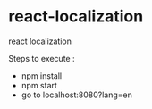 # react-localization
react localization

Steps to execute :
  - npm install
  - npm start
  - go to localhost:8080?lang=en